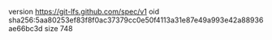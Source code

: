 version https://git-lfs.github.com/spec/v1
oid sha256:5aa80253ef83f8f0ac37379cc0e50f4113a31e87e49a993e42a88936ae66bc3d
size 748
